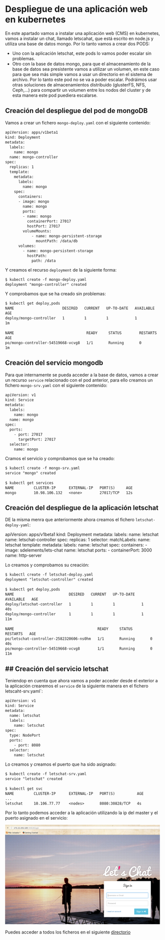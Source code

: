 # Despliegue de una aplicación web en kubernetes

En este apartado vamos a instalar una aplicación web (CMS) en kubernetes, vamos a instalar un chat, llamado letscahat, que está escrito en node.js y utiliza una base de datos mongo. Por lo tanto vamos a crear dos PODS:

* Uno con la aplicación letschat, este pods lo vamos poder escalar sin problemas.
* Otro con la base de datos mongo, para que el almacenamiento de la base de datos sea presistente vamos a utilizar un volumen, en este caso para que sea más simple vamos a usar un directorio en el sistema de archivo. Por lo tanto este pod no se va a poder escalar. Podráimos usar otras soluciones de almacenamientos distribuido (glusterFS, NFS, Ceph,...) para compartir un volumen entre los nodos del cluster y de esta manera este pod puediera escalarse.

## Creación del despliegue del pod de mongoDB

Vamos a crear un fichero `mongo-deploy.yaml` con el siguiente contenido:

	apiVersion: apps/v1beta1
	kind: Deployment
	metadata:
	  labels:
	    name: mongo
	  name: mongo-controller
	spec:
	  replicas: 1
	  template:
	    metadata:
	      labels:
	        name: mongo
	    spec:
	      containers:
	      - image: mongo
	        name: mongo
	        ports:
	        - name: mongo
	          containerPort: 27017
	          hostPort: 27017
	        volumeMounts:
	            - name: mongo-persistent-storage
	              mountPath: /data/db
	      volumes:
	        - name: mongo-persistent-storage
	          hostPath:
	            path: /data

Y creamos el recurso `deployment` de la siguiente forma:

	$ kubectl create -f mongo-deploy.yaml 
	deployment "mongo-controller" created

Y comprobamos que se ha creado sin problemas:

	$ kubectl get deploy,pods
	NAME                      DESIRED   CURRENT   UP-TO-DATE   AVAILABLE   AGE
	deploy/mongo-controller   1         1         1            1           1m	

	NAME                                 READY     STATUS        RESTARTS   AGE
	po/mongo-controller-54519668-vcvg8   1/1       Running       0          1m

## Creación del servicio mongodb

Para que internamente se pueda acceder a la base de datos, vamos a crear un recurso `service` relacionado con el pod anterior, para ello creamos un fichero `mongo-srv.yaml` con el siguiente contenido:

	apiVersion: v1
	kind: Service
	metadata:
	  labels:
	    name: mongo
	  name: mongo
	spec:
	  ports:
	    - port: 27017
	      targetPort: 27017
	  selector:
	    name: mongo

Cramos el servicio y comprobamos que se ha creado:

	$ kubectl create -f mongo-srv.yaml 
	service "mongo" created	

	$ kubectl get services
	NAME         CLUSTER-IP      EXTERNAL-IP   PORT(S)     AGE
	mongo        10.98.106.132   <none>        27017/TCP   12s

## Creación del despliegue de la aplicación letschat

DE la misma menra que anteriormente ahora creamos el fichero `letschat-deploy-yaml`:

apiVersion: apps/v1beta1
kind: Deployment
metadata:
  labels:
    name: letschat
  name: letschat-controller
spec:
  replicas: 1
  selector:
    matchLabels:
      name: letschat
  template:
    metadata:
      labels:
        name: letschat
    spec:
      containers:
      - image: sdelements/lets-chat
        name: letschat
        ports:
        - containerPort: 3000
          name: http-server

Lo creamos y comprobamos su creación:

	$ kubectl create -f letschat-deploy.yaml 
	deployment "letschat-controller" created

	$ kubectl get deploy,pods 
	NAME                         DESIRED   CURRENT   UP-TO-DATE   AVAILABLE   AGE
	deploy/letschat-controller   1         1         1            1           40s
	deploy/mongo-controller      1         1         1            1           11m	

	NAME                                      READY     STATUS        RESTARTS   AGE
	po/letschat-controller-2582320606-ns0hm   1/1       Running       0          40s
	po/mongo-controller-54519668-vcvg8        1/1       Running       0          11m

## ## Creación del servicio letschat

Teniendop en cuenta que ahora vamos a poder acceder desde el exterior a la aplicación crearemos el `service` de la siguiente manera en el fichero letscaht-srv.yaml`:

	apiVersion: v1
	kind: Service
	metadata:
	  name: letschat
	  labels:
	    name: letschat
	spec:
	  type: NodePort
	  ports:
	    - port: 8080
	  selector:
	    name: letschat

Lo creamos y creamos el puerto que ha sido asignado:

	$ kubectl create -f letschat-srv.yaml 
	service "letschat" created	

	$ kubectl get svc
	NAME         CLUSTER-IP      EXTERNAL-IP   PORT(S)          AGE
	...
	letschat     10.106.77.77    <nodes>       8080:30828/TCP   4s

Por lo tanto podemos acceder a la aplicación utilizando la ip del master y el puerto asignado en el servicio:

![letschat](img/letschat.png)

Puedes acceder a todos los ficheros en el siguiente [directorio]()